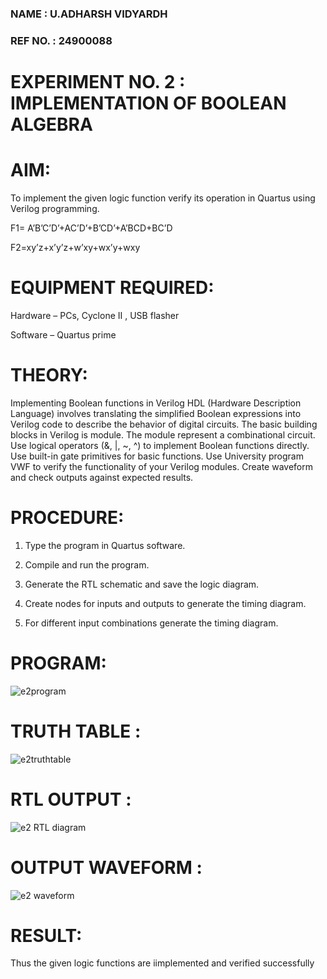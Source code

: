 
### NAME : U.ADHARSH VIDYARDH 
### REF NO. : 24900088
# EXPERIMENT NO. 2 : IMPLEMENTATION OF BOOLEAN ALGEBRA

# AIM:

To implement the given logic function verify its operation in Quartus using Verilog programming.

F1= A’B’C’D’+AC’D’+B’CD’+A’BCD+BC’D 

F2=xy’z+x’y’z+w’xy+wx’y+wxy

# EQUIPMENT REQUIRED:

Hardware – PCs, Cyclone II , USB flasher

Software – Quartus prime

# THEORY:

Implementing Boolean functions in Verilog HDL (Hardware Description Language) involves translating the simplified Boolean expressions into Verilog code to describe the behavior of digital circuits. The basic building blocks in Verilog is module. The module represent a combinational circuit. Use logical operators (&, |, ~, ^) to implement Boolean functions directly. Use built-in gate primitives for basic functions. Use University program VWF to verify the functionality of your Verilog modules. Create waveform and check outputs against expected results.

# PROCEDURE:

1.	Type the program in Quartus software.

2.	Compile and run the program.

3.	Generate the RTL schematic and save the logic diagram.

4.	Create nodes for inputs and outputs to generate the timing diagram.

5.	For different input combinations generate the timing diagram.


# PROGRAM:

![e2program](https://github.com/user-attachments/assets/2dd5252a-6d47-40d2-8c5a-a30180219dc0)

# TRUTH TABLE :

![e2truthtable](https://github.com/user-attachments/assets/5fb38bd7-a70c-4e02-9ce6-31034104be2d)

# RTL OUTPUT :

![e2 RTL diagram](https://github.com/user-attachments/assets/5bd09844-d256-4627-84fa-01035dd195a2)

# OUTPUT WAVEFORM :

![e2 waveform](https://github.com/user-attachments/assets/4c588fbd-4638-4eb6-9285-41c671f1f74f)

# RESULT:

Thus the given logic functions are iimplemented and verified successfully
